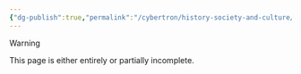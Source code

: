 ```yaml
---
{"dg-publish":true,"permalink":"/cybertron/history-society-and-culture/thirteen/","noteIcon":"default"}
---
```

  
>[!warning] 
>This page is either entirely or partially incomplete. 

